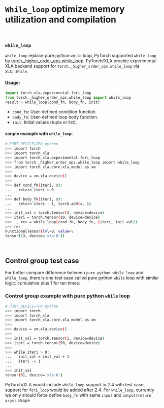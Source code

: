 # `While_loop` optimize memory utilization and compilation

<br>

### `while_loop`
`while_loop` replace pure python `while` loop, PyTorch supported `while_loop` by
[torch._higher_order_ops.while_loop](https://github.com/pytorch/pytorch/blob/62311257adb902d6a4ea98809c88895af1dbbf2b/torch/_higher_order_ops/while_loop.py#L66). 
PyTorch/XLA provide experimental XLA backend support for `torch._higher_order_ops.while_loop` via `XLA::While`.

#### Usage:
```python
import torch_xla.experimental.fori_loop
from torch._higher_order_ops.while_loop import while_loop
result = while_loop(cond_fn, body_fn, init)
```
- `cond_fn`: User-defined condition function.
- `body_fn`: User-defined loop body function.
- `init`: Initial values (tuple or list).

#### simple example with `while_loop`:
```bash
# PJRT_DEVICE=TPU python
>>> import torch
>>> import torch_xla
>>> import torch_xla.experimental.fori_loop
>>> from torch._higher_order_ops.while_loop import while_loop
>>> import torch_xla.core.xla_model as xm
>>> 
>>> device = xm.xla_device()
>>> 
>>> def cond_fn(iteri, x):
...   return iteri > 0
... 
>>> def body_fn(iteri, x):
...   return iteri - 1, torch.add(x, 1)
... 
>>> init_val = torch.tensor(3, device=device)
>>> iteri = torch.tensor(10, device=device)
>>> _, res = while_loop(cond_fn, body_fn, (iteri, init_val))
>>> res
FunctionalTensor(lvl=0, value=\
tensor(13, device='xla:0'))
```

<br>

## Control group test case
For better compare difference between `pure python while loop` and `while_loop`, there is one test case called pure python `while` loop with similar logic: cumulative plus 1 for ten times:

### Control group example with pure python `while` loop
```bash
# PJRT_DEVICE=TPU python
>>> import torch
>>> import torch_xla
>>> import torch_xla.core.xla_model as xm
>>> 
>>> device = xm.xla_device()
>>> 
>>> init_val = torch.tensor(1, device=device)
>>> iteri = torch.tensor(50, device=device)
>>> 
>>> while iteri > 0:
...   init_val = init_val + 1
...   iteri -= 1
... 
>>> init_val
tensor(51, device='xla:0')
```



PyTorch/XLA would include `while_loop` support in 2.4 with test case, support for `fori_loop` would be added after 2.4. For `while_loop`, currently we only should force define `body_fn` with same `input` and `output(return args)` shape
